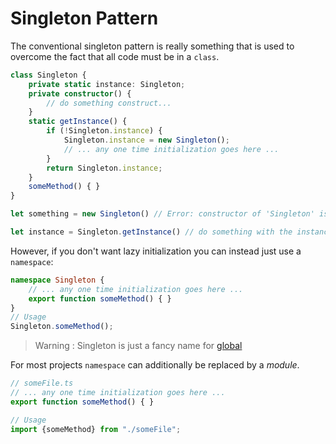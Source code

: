 # Singleton Pattern

The conventional singleton pattern is really something that is used to overcome the fact that all code must be in a `class`.

```ts
class Singleton {
    private static instance: Singleton;
    private constructor() {
        // do something construct...
    }
    static getInstance() {
        if (!Singleton.instance) {
            Singleton.instance = new Singleton();
            // ... any one time initialization goes here ...
        }
        return Singleton.instance;
    }
    someMethod() { }
}

let something = new Singleton() // Error: constructor of 'Singleton' is private.

let instance = Singleton.getInstance() // do something with the instance...
```

However, if you don't want lazy initialization you can instead just use a `namespace`: 

```ts
namespace Singleton {
    // ... any one time initialization goes here ...
    export function someMethod() { }
}
// Usage
Singleton.someMethod();
```

> Warning : Singleton is just a fancy name for [global](http://stackoverflow.com/a/142450/390330)

For most projects `namespace` can additionally be replaced by a *module*.

```ts
// someFile.ts
// ... any one time initialization goes here ...
export function someMethod() { }

// Usage
import {someMethod} from "./someFile";
```


